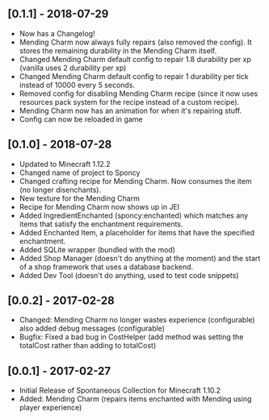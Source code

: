 ## [0.1.1] - 2018-07-29
- Now has a Changelog!
- Mending Charm now always fully repairs (also removed the config). It stores the remaining durability in the Mending Charm itself.
- Changed Mending Charm default config to repair 1.8 durability per xp (vanilla uses 2 durability per xp)
- Changed Mending Charm default config to repair 1 durability per tick instead of 10000 every 5 seconds.
- Removed config for disabling Mending Charm recipe (since it now uses resources pack system for the recipe instead of a custom recipe).
- Mending Charm now has an animation for when it's repairing stuff.
- Config can now be reloaded in game

## [0.1.0] - 2018-07-28
- Updated to Minecraft 1.12.2
- Changed name of project to Sponcy
- Changed crafting recipe for Mending Charm. Now consumes the item (no longer disenchants).
- New texture for the Mending Charm
- Recipe for Mending Charm now shows up in JEI
- Added IngredientEnchanted (sponcy:enchanted) which matches any items that satisfy the enchantment requirements.
- Added Enchanted Item, a placeholder for items that have the specified enchantment.
- Added SQLite wrapper (bundled with the mod)
- Added Shop Manager (doesn't do anything at the moment) and the start of a shop framework that uses a database backend.
- Added Dev Tool (doesn't do anything, used to test code snippets)


## [0.0.2] - 2017-02-28
- Changed: Mending Charm no longer wastes experience (configurable) also added debug messages (configurable)
- Bugfix: Fixed a bad bug in CostHelper (add method was setting the totalCost rather than adding to totalCost)

## [0.0.1] - 2017-02-27
- Initial Release of Spontaneous Collection for Minecraft 1.10.2
- Added: Mending Charm (repairs items enchanted with Mending using player experience)

